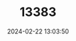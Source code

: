 ---
title: "13383"
category: "Micronycteris schmidtorum"
draft: false
date: 2024-02-22 13:03:50
languages:
  English: ["Schmidts's Big-eared Bat"]
---